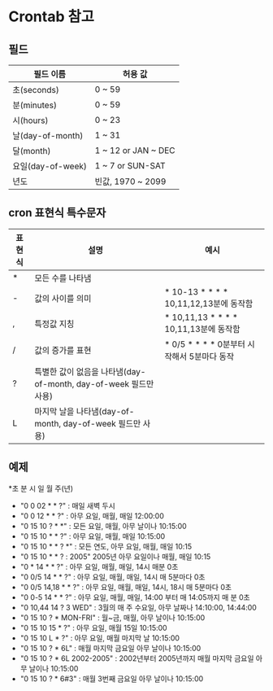 # Crontab 참고

## 필드
| 필드 이름 | 허용 값 | 
| --- | --- |
| 초(seconds) |  0 ~ 59 |
| 분(minutes) |  0 ~ 59 |
| 시(hours) |  0 ~ 23 |
| 날(day-of-month) | 1 ~ 31 |
| 달(month) | 1 ~ 12 or JAN ~ DEC |
| 요일(day-of-week) | 1 ~ 7 or SUN-SAT |
| 년도 | 빈값, 1970 ~ 2099 |

## cron 표현식 특수문자
| 표현식 | 설명 | 예시 |
| ------ | ----- | ------ |
| * | 모든 수를 나타냄 | |
| - | 값의 사이를 의미 | * 10-13 * * * * 10,11,12,13분에 동작함 |
| , | 특정값 지칭 | * 10,11,13 * * * * 10,11,13분에 동작함 |
| / | 값의 증가를 표현 |  * 0/5 * * * * 0분부터 시작해서 5분마다 동작 |
| ? | 특별한 값이 없음을 나타냄(day-of-month, day-of-week 필드만 사용) | |
| L | 마지막 날을 나타냄(day-of-month, day-of-week 필드만 사용) | | 

## 예제
*초 분 시 일 월 주(년)
- "0 0 02 * * ?" : 매일 새벽 두시
- "0 0 12 * * ?" : 아무 요일, 매월, 매일 12:00:00
- "0 15 10 ? * *" : 모든 요일, 매월, 아무 날이나 10:15:00 
- "0 15 10 * * ?" : 아무 요일, 매월, 매일 10:15:00 
- "0 15 10 * * ? *" : 모든 연도, 아무 요일, 매월, 매일 10:15 
- "0 15 10 * * ? : 2005" 2005년 아무 요일이나 매월, 매일 10:15 
- "0 * 14 * * ?" : 아무 요일, 매월, 매일, 14시 매분 0초 
- "0 0/5 14 * * ?" : 아무 요일, 매월, 매일, 14시 매 5분마다 0초 
- "0 0/5 14,18 * * ?" : 아무 요일, 매월, 매일, 14시, 18시 매 5분마다 0초 
- "0 0-5 14 * * ?" : 아무 요일, 매월, 매일, 14:00 부터 매 14:05까지 매 분 0초 
- "0 10,44 14 ? 3 WED" : 3월의 매 주 수요일, 아무 날짜나 14:10:00, 14:44:00 
- "0 15 10 ? * MON-FRI" : 월~금, 매월, 아무 날이나 10:15:00 
- "0 15 10 15 * ?" : 아무 요일, 매월 15일 10:15:00 
- "0 15 10 L * ?" : 아무 요일, 매월 마지막 날 10:15:00 
- "0 15 10 ? * 6L" : 매월 마지막 금요일 아무 날이나 10:15:00 
- "0 15 10 ? * 6L 2002-2005" : 2002년부터 2005년까지 매월 마지막 금요일 아무 날이나 10:15:00 
- "0 15 10 ? * 6#3" : 매월 3번째 금요일 아무 날이나 10:15:00
